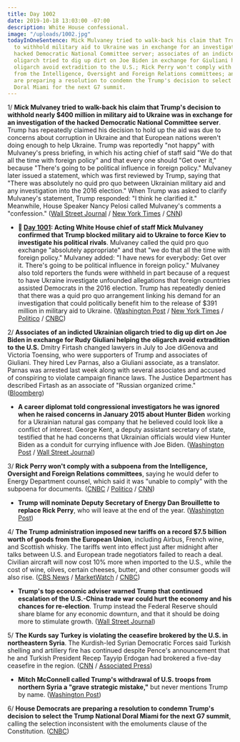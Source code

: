 ```yaml
---
title: Day 1002
date: 2019-10-18 13:03:00 -07:00
description: White House confessional.
image: "/uploads/1002.jpg"
todayInOneSentence: Mick Mulvaney tried to walk-back his claim that Trump's decision
  to withhold military aid to Ukraine was in exchange for an investigation of the
  hacked Democratic National Committee server; associates of an indicted Ukrainian
  oligarch tried to dig up dirt on Joe Biden in exchange for Giuliani helping the
  oligarch avoid extradition to the U.S.; Rick Perry won't comply with a subpoena
  from the Intelligence, Oversight and Foreign Relations committees; and House Democrats
  are preparing a resolution to condemn the Trump's decision to select the Trump National
  Doral Miami for the next G7 summit.
---
```


1/ **Mick Mulvaney tried to walk-back his claim that Trump's decision to withhold nearly $400 million in military aid to Ukraine was in exchange for an investigation of the hacked Democratic National Committee server**. Trump has repeatedly claimed his decision to hold up the aid was due to concerns about corruption in Ukraine and that European nations weren't doing enough to help Ukraine. Trump was reportedly "not happy" with Mulvaney's press briefing, in which his acting chief of staff said "We do that all the time with foreign policy" and that every one should "Get over it," because "There's going to be political influence in foreign policy." Mulvaney later issued a statement, which was first reviewed by Trump, saying that "There was absolutely no quid pro quo between Ukrainian military aid and any investigation into the 2016 election." When Trump was asked to clarify Mulvaney's statement, Trump responded: "I think he clarified it." Meanwhile, House Speaker Nancy Pelosi called Mulvaney's comments a "confession." ([Wall Street Journal](https://www.wsj.com/articles/mulvaney-says-holdup-of-ukraine-aid-was-related-to-trumps-demand-for-2016-election-probe-11571338443) / [New York Times](https://www.nytimes.com/2019/10/17/us/politics/mick-mulvaney-trump-ukraine.html) / [CNN](https://www.cnn.com/2019/10/17/politics/trump-unhappy-mulvaney-quid-pro-quo/index.html))

* **📌 [Day 1001](https://whatthefuckjusthappenedtoday.com/2019/10/17/day-1001/#1-acting-white-house-chief-of-staff): Acting White House chief of staff Mick Mulvaney confirmed that Trump blocked military aid to Ukraine to force Kiev to investigate his political rivals**. Mulvaney called the quid pro quo exchange "absolutely appropriate" and that "we do that all the time with foreign policy." Mulvaney added: "I have news for everybody: Get over it. There's going to be political influence in foreign policy." Mulvaney also told reporters the funds were withheld in part because of a request to have Ukraine investigate unfounded allegations that foreign countries assisted Democrats in the 2016 election. Trump has repeatedly denied that there was a quid pro quo arrangement linking his demand for an investigation that could politically benefit him to the release of $391 million in military aid to Ukraine. ([Washington Post](https://www.washingtonpost.com/national-security/trumps-envoy-tells-congress-the-president-outsourced-ukraine-policy-to-giuliani/2019/10/17/484b30d0-f0ee-11e9-b648-76bcf86eb67e_story.html) / [New York Times](https://www.nytimes.com/2019/10/17/us/politics/donald-trump-impeachment-news.html#link-55fe453b) / [Politico](https://www.politico.com/news/2019/10/17/mulvaney-confirms-ukraine-aid-2016-probe-050156) / [CNBC](https://www.cnbc.com/2019/10/17/mulvaney-says-trump-quid-pro-quo-on-ukraine-aid-not-tied-to-biden.html))

2/ **Associates of an indicted Ukrainian oligarch tried to dig up dirt on Joe Biden in exchange for Rudy Giuliani helping the oligarch avoid extradition to the U.S.** Dmitry Firtash changed lawyers in July to Joe diGenova and Victoria Toensing, who were supporters of Trump and associates of Giuliani. They hired Lev Parnas, also a Giuliani associate, as a translator. Parnas was arrested last week along with several associates and accused of conspiring to violate campaign finance laws. The Justice Department has described Firtash as an associate of "Russian organized crime." ([Bloomberg](https://www.bloomberg.com/news/articles/2019-10-18/to-win-giuliani-s-help-oligarch-s-allies-pursued-biden-dirt?srnd=politics-vp))

* **A career diplomat told congressional investigators he was ignored when he raised concerns in January 2015 about Hunter Biden** working for a Ukrainian natural gas company that he believed could look like a conflict of interest. George Kent, a deputy assistant secretary of state, testified that he had concerns that Ukrainian officials would view Hunter Biden as a conduit for currying influence with Joe Biden. ([Washington Post](https://www.washingtonpost.com/politics/diplomat-tells-investigators-he-raised-alarms-in-2015-about-hunter-bidens-ukraine-work-but-was-rebuffed/2019/10/18/81e35be9-4f5a-4048-8520-0baabb18ab63_story.html) / [Wall Street Journal](https://www.wsj.com/articles/state-department-official-raised-concerns-in-2015-over-hunter-biden-11571407543))

3/ **Rick Perry won't comply with a subpoena from the Intelligence, Oversight and Foreign Relations committees**, saying he would defer to Energy Department counsel, which said it was "unable to comply" with the subpoena for documents. ([CNBC](https://www.cnbc.com/2019/10/18/rick-perry-not-sure-hell-comply-with-subpoena-in-impeachment-inquiry.html) / [Politico](https://www.politico.com/news/2019/10/18/rooney-rick-perry-house-subpoena-050923) / [CNN](https://www.cnn.com/politics/live-news/impeachment-inquiry-10-18-2019/h_a701d3ce206ebb4fd662990bc0d5dd04))

* **Trump will nominate Deputy Secretary of Energy Dan Brouillette to replace Rick Perry**, who will leave at the end of the year. ([Washington Post](https://www.washingtonpost.com/politics/trump-to-nominate-energy-dept-deputy-dan-brouillette-to-succeed-rick-perry-as-secretary/2019/10/18/f73b7e18-f1e0-11e9-8693-f487e46784aa_story.html))

4/ **The Trump administration imposed new tariffs on a record $7.5 billion worth of goods from the European Union**, including Airbus, French wine, and Scottish whisky. The tariffs went into effect just after midnight after talks between U.S. and European trade negotiators failed to reach a deal. Civilian aircraft will now cost 10% more when imported to the U.S., while the cost of wine, olives, certain cheeses, butter, and other consumer goods will also rise. ([CBS News](https://www.cbsnews.com/news/us-tariffs-on-european-goods-airbus-planes-wine-cheese-whiskey-much-more-today-2019-10-18/) / [MarketWatch](https://www.marketwatch.com/story/us-confirms-tariffs-on-75-billion-in-eu-goods-will-take-effect-friday-2019-10-17) / [CNBC](https://www.cnbc.com/2019/10/16/trade-firms-in-europe-are-bracing-for-7point5-billion-in-us-tariffs.html))

* **Trump's top economic adviser warned Trump that continued escalation of the U.S.-China trade war could hurt the economy and his chances for re-election**. Trump instead the Federal Reserve should share blame for any economic downturn, and that it should be doing more to stimulate growth. ([Wall Street Journal](https://www.wsj.com/articles/top-economic-advisers-warned-trump-on-tariffs-before-china-truce-11571391006))

5/ **The Kurds say Turkey is violating the ceasefire brokered by the U.S. in northeastern Syria**. The Kurdish-led Syrian Democratic Forces said Turkish shelling and artillery fire has continued despite Pence's announcement that he and Turkish President Recep Tayyip Erdogan had brokered a five-day ceasefire in the region. ([CNN](https://www.cnn.com/2019/10/18/middleeast/syria-turkey-ceasefire-violations-intl/index.html) / [Associated Press](https://apnews.com/861d1b2de7c041afa84ad593a6bcefa5))

* **Mitch McConnell called Trump's withdrawal of U.S. troops from northern Syria a "grave strategic mistake,"** but never mentions Trump by name. ([Washington Post](https://www.washingtonpost.com/opinions/mitch-mcconnell-withdrawing-from-syria-is-a-grave-mistake/2019/10/18/c0a811a8-f1cd-11e9-89eb-ec56cd414732_story.html))

6/ **House Democrats are preparing a resolution to condemn Trump's decision to select the Trump National Doral Miami for the next G7 summit**, calling the selection inconsistent with the emoluments clause of the Constitution. ([CNBC](https://www.cnbc.com/2019/10/18/democratic-senators-call-trumps-doral-miami-g7-pick-outrageous.html))